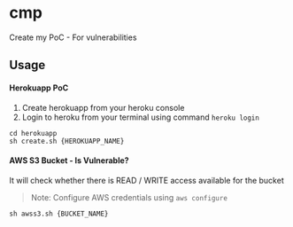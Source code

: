 # cmp
Create my PoC - For vulnerabilities

## Usage

#### Herokuapp PoC

1. Create herokuapp from your heroku console
2. Login to heroku from your terminal using command `heroku login`

```
cd herokuapp
sh create.sh {HEROKUAPP_NAME} 
```

#### AWS S3 Bucket - Is Vulnerable?

It will check whether there is READ / WRITE access available for the bucket

> Note: Configure AWS credentials using `aws configure`

```
sh awss3.sh {BUCKET_NAME}
```
